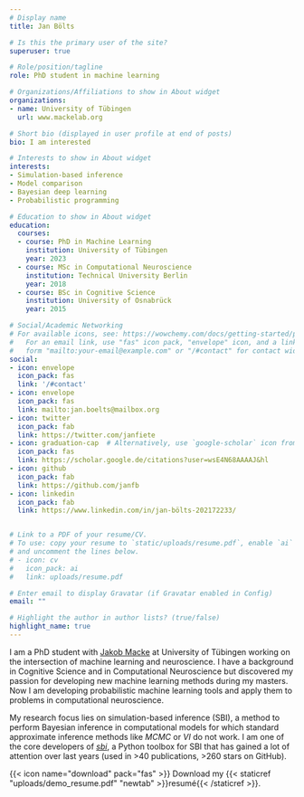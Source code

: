 ```yaml
---
# Display name
title: Jan Bölts

# Is this the primary user of the site?
superuser: true

# Role/position/tagline
role: PhD student in machine learning

# Organizations/Affiliations to show in About widget
organizations:
- name: University of Tübingen
  url: www.mackelab.org

# Short bio (displayed in user profile at end of posts)
bio: I am interested 

# Interests to show in About widget
interests:
- Simulation-based inference
- Model comparison
- Bayesian deep learning
- Probabilistic programming

# Education to show in About widget
education:
  courses:
  - course: PhD in Machine Learning
    institution: University of Tübingen
    year: 2023
  - course: MSc in Computational Neuroscience
    institution: Technical University Berlin
    year: 2018
  - course: BSc in Cognitive Science
    institution: University of Osnabrück
    year: 2015

# Social/Academic Networking
# For available icons, see: https://wowchemy.com/docs/getting-started/page-builder/#icons
#   For an email link, use "fas" icon pack, "envelope" icon, and a link in the
#   form "mailto:your-email@example.com" or "/#contact" for contact widget.
social:
- icon: envelope
  icon_pack: fas
  link: '/#contact'
- icon: envelope
  icon_pack: fas
  link: mailto:jan.boelts@mailbox.org
- icon: twitter
  icon_pack: fab
  link: https://twitter.com/janfiete
- icon: graduation-cap  # Alternatively, use `google-scholar` icon from `ai` icon pack
  icon_pack: fas
  link: https://scholar.google.de/citations?user=wsE4N68AAAAJ&hl
- icon: github
  icon_pack: fab
  link: https://github.com/janfb
- icon: linkedin
  icon_pack: fab
  link: https://www.linkedin.com/in/jan-bölts-202172233/


# Link to a PDF of your resume/CV.
# To use: copy your resume to `static/uploads/resume.pdf`, enable `ai` icons in `params.toml`, 
# and uncomment the lines below.
# - icon: cv
#   icon_pack: ai
#   link: uploads/resume.pdf

# Enter email to display Gravatar (if Gravatar enabled in Config)
email: ""

# Highlight the author in author lists? (true/false)
highlight_name: true
---
```


I am a PhD student with [Jakob Macke](https://www.mackelab.org) at University of Tübingen working on the intersection of machine learning and neuroscience. 
I have a background in Cognitive Science and in Computational Neuroscience but discovered my passion for developing new machine learning methods during my masters. 
Now I am developing probabilistic machine learning tools and apply them to problems in computational neuroscience. 

My research focus lies on simulation-based inference (SBI), a method to perform Bayesian inference in computational models for which standard approximate inference methods like _MCMC_ or _VI_ do not work. 
I am one of the core developers of [_sbi_](https://www.mackelab.org/sbi), a Python toolbox for SBI that has gained a lot of attention over last years (used in >40 publications, >260 stars on GitHub). 

{{< icon name="download" pack="fas" >}} Download my {{< staticref "uploads/demo_resume.pdf" "newtab" >}}resumé{{< /staticref >}}.
